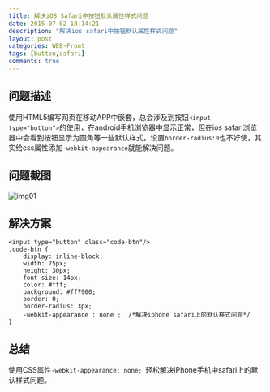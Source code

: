 ```yaml
---
title: 解决iOS Safari中按钮默认属性样式问题
date: 2015-07-02 18:14:21
description: "解决ios safari中按钮默认属性样式问题"
layout: post
categories: WEB-Front
tags: [button,safari]
comments: true
---
```

## 问题描述

使用HTML5编写网页在移动APP中嵌套，总会涉及到按钮`<input type="button">`的使用，在android手机浏览器中显示正常，但在ios safari浏览器中会看到按钮显示为圆角等一些默认样式，设置`border-radius:0`也不好使，其实给css属性添加`-webkit-appearance`就能解决问题。

## 问题截图

![img01][1]

## 解决方案

```
<input type="button" class="code-btn"/>
.code-btn {
    display: inline-block;
    width: 75px;
    height: 30px;
    font-size: 14px;
    color: #fff;
    background: #ff7900;
    border: 0;
    border-radius: 3px;
    -webkit-appearance : none ;  /*解决iphone safari上的默认样式问题*/
}
```

## 总结
使用CSS属性`-webkit-appearance: none; `轻松解决iPhone手机中safari上的默认样式问题。


  [1]: https://thinktxt.static.lxyour.com/images/article/ios_button_hack_20170208.png
